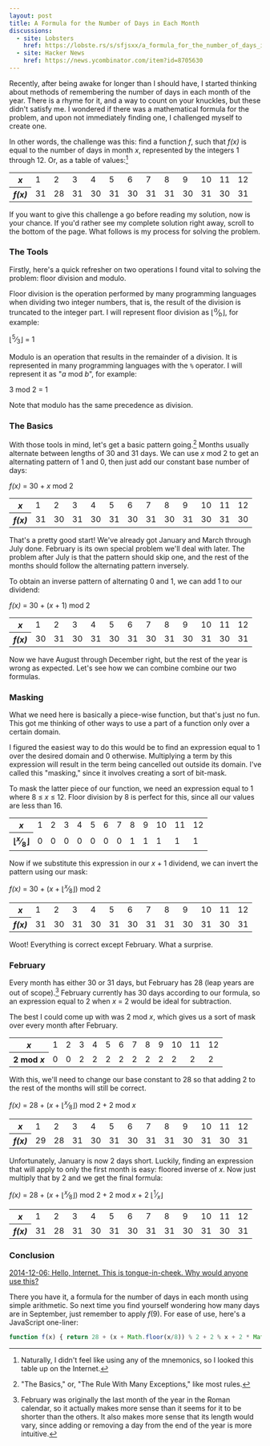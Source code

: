 ```yaml
---
layout: post
title: A Formula for the Number of Days in Each Month
discussions:
  - site: Lobsters
    href: https://lobste.rs/s/sfjsxx/a_formula_for_the_number_of_days_in_each_month
  - site: Hacker News
    href: https://news.ycombinator.com/item?id=8705630
---
```


Recently, after being awake for longer than I should have, I started
thinking about methods of remembering the number of days in each month
of the year. There is a rhyme for it, and a way to count on your
knuckles, but these didn't satisfy me. I wondered if there was a
mathematical formula for the problem, and upon not immediately finding
one, I challenged myself to create one.

In other words, the challenge was this: find a function <var>f</var>, such that
<var>f(x)</var> is equal to the number of days in month <var>x</var>,
represented by the integers 1 through 12. Or, as a table of values:[^1]

[^1]: Naturally, I didn't feel like using any of the mnemonics, so I looked
      this table up on the Internet.

<table class="tov">
  <tr>
    <th><i>x</i></th>
    <td>1</td> <td>2</td> <td>3</td> <td>4</td> <td>5</td> <td>6</td>
    <td>7</td> <td>8</td> <td>9</td> <td>10</td> <td>11</td> <td>12</td>
  </tr>
  <tr>
    <th><i>f(x)</i></th>
    <td>31</td> <td>28</td> <td>31</td> <td>30</td> <td>31</td> <td>30</td>
    <td>31</td> <td>31</td> <td>30</td> <td>31</td> <td>30</td> <td>31</td>
  </tr>
</table>

If you want to give this challenge a go before reading my solution, now
is your chance. If you'd rather see my complete solution right away,
scroll to the bottom of the page. What follows is my process for solving
the problem.

### The Tools

Firstly, here's a quick refresher on two operations I found vital to
solving the problem: floor division and modulo.

Floor division is the operation performed by many programming languages when
dividing two integer numbers, that is, the result of the division is truncated
to the integer part. I will represent floor division as
&lfloor;<sup><var>a</var></sup>&frasl;<sub><var>b</var></sub>&rfloor;, for
example:

<p class="formula">
  &lfloor;<sup>5</sup>&frasl;<sub>3</sub>&rfloor; = 1
</p>

Modulo is an operation that results in the remainder of a division. It
is represented in many programming languages with the `%` operator. I
will represent it as "<var>a</var> mod <var>b</var>",
for example:

<p class="formula">
  3 mod 2 = 1
</p>

Note that modulo has the same precedence as division.

### The Basics

With those tools in mind, let's get a basic pattern going.[^2] Months usually
alternate between lengths of 30 and 31 days. We can use <var>x</var> mod 2 to
get an alternating pattern of 1 and 0, then just add our constant base number
of days:

[^2]: "The Basics," or, "The Rule With Many Exceptions," like most rules.

<p class="formula">
  <var>f(x)</var> = 30 + <var>x</var> mod 2
</p>

<table class="tov">
  <tr>
    <th><i>x</i></th>
    <td>1</td> <td>2</td> <td>3</td> <td>4</td> <td>5</td> <td>6</td>
    <td>7</td> <td>8</td> <td>9</td> <td>10</td> <td>11</td> <td>12</td>
  </tr>
  <tr>
    <th><i>f(x)</i></th>
    <td class="y">31</td> <td class="n">30</td>
    <td class="y">31</td> <td class="y">30</td>
    <td class="y">31</td> <td class="y">30</td>
    <td class="y">31</td> <td class="n">30</td>
    <td class="n">31</td> <td class="n">30</td>
    <td class="n">31</td> <td class="n">30</td>
  </tr>
</table>

That's a pretty good start! We've already got January and March through
July done. February is its own special problem we'll deal with later.
The problem after July is that the pattern should skip one, and the rest
of the months should follow the alternating pattern inversely.

To obtain an inverse pattern of alternating 0 and 1, we can add 1 to our
dividend:

<p class="formula">
  <var>f(x)</var> = 30 + (<var>x</var> + 1) mod 2
</p>

<table class="tov">
  <tr>
    <th><i>x</i></th>
    <td>1</td> <td>2</td> <td>3</td> <td>4</td> <td>5</td> <td>6</td>
    <td>7</td> <td>8</td> <td>9</td> <td>10</td> <td>11</td> <td>12</td>
  </tr>
  <tr>
    <th><i>f(x)</i></th>
    <td class="n">30</td> <td class="n">31</td>
    <td class="n">30</td> <td class="n">31</td>
    <td class="n">30</td> <td class="n">31</td>
    <td class="n">30</td> <td class="y">31</td>
    <td class="y">30</td> <td class="y">31</td>
    <td class="y">30</td> <td class="y">31</td>
  </tr>
</table>

Now we have August through December right, but the rest of the year is
wrong as expected. Let's see how we can combine combine our two
formulas.

### Masking

What we need here is basically a piece-wise function, but that's just no
fun. This got me thinking of other ways to use a part of a function only
over a certain domain.

I figured the easiest way to do this would be to find an expression
equal to 1 over the desired domain and 0 otherwise. Multiplying a term
by this expression will result in the term being cancelled out outside
its domain. I've called this "masking," since it involves creating a
sort of bit-mask.

To mask the latter piece of our function, we need an expression equal to
1 where 8 &le; <var>x</var> &le; 12. Floor
division by 8 is perfect for this, since all our values are less than
16.

<table class="tov">
    <tr>
      <th><i>x</i></th>
      <td>1</td> <td>2</td> <td>3</td> <td>4</td> <td>5</td> <td>6</td>
      <td>7</td> <td>8</td> <td>9</td> <td>10</td> <td>11</td> <td>12</td>
    </tr>
    <tr>
      <th>&lfloor;<sup><i>x</i></sup>&frasl;<sub>8</sub>&rfloor;</th>
      <td>0</td> <td>0</td> <td>0</td> <td>0</td> <td>0</td> <td>0</td>
      <td>0</td> <td>1</td> <td>1</td> <td>1</td> <td>1</td> <td>1</td>
    </tr>
</table>

Now if we substitute this expression in our <var>x</var> + 1 dividend, we can
invert the pattern using our mask:

<p class="formula">
  <var>f(x)</var> = 30 + (<var>x</var> + &lfloor;<sup><var>x</var></sup>&frasl;<sub>8</sub>&rfloor;) mod 2
</p>

<table class="tov">
  <tr>
    <th><i>x</i></th>
    <td>1</td> <td>2</td> <td>3</td> <td>4</td> <td>5</td> <td>6</td>
    <td>7</td> <td>8</td> <td>9</td> <td>10</td> <td>11</td> <td>12</td>
  </tr>
  <tr>
    <th><i>f(x)</i></th>
    <td class="y">31</td> <td class="n">30</td>
    <td class="y">31</td> <td class="y">30</td>
    <td class="y">31</td> <td class="y">30</td>
    <td class="y">31</td> <td class="y">31</td>
    <td class="y">30</td> <td class="y">31</td>
    <td class="y">30</td> <td class="y">31</td>
  </tr>
</table>

Woot! Everything is correct except February. What a surprise.

### February

Every month has either 30 or 31 days, but February has 28 (leap years are out
of scope).[^3] February currently has 30 days according to our formula, so an
expression equal to 2 when <var>x</var> = 2 would be ideal for subtraction.

[^3]: February was originally the last month of the year in the Roman
      calendar, so it actually makes more sense than it seems for it to be
      shorter than the others. It also makes more sense that its length
      would vary, since adding or removing a day from the end of the year
      is more intuitive.

The best I could come up with was 2 mod <var>x</var>, which gives us a sort of
mask over every month after February.

<table class="tov">
  <tr>
    <th><i>x</i></th>
    <td>1</td> <td>2</td> <td>3</td> <td>4</td> <td>5</td> <td>6</td>
    <td>7</td> <td>8</td> <td>9</td> <td>10</td> <td>11</td> <td>12</td>
  </tr>
  <tr>
    <th>2 mod <i>x</i></th>
    <td>0</td> <td>0</td> <td>2</td> <td>2</td> <td>2</td> <td>2</td>
    <td>2</td> <td>2</td> <td>2</td> <td>2</td> <td>2</td> <td>2</td>
  </tr>
</table>

With this, we'll need to change our base constant to 28 so that adding 2
to the rest of the months will still be correct.

<p class="formula">
  <var>f(x)</var> = 28 + (<var>x</var> + &lfloor;<sup><var>x</var></sup>&frasl;<sub>8</sub>&rfloor;) mod 2 + 2 mod <var>x</var>
</p>

<table class="tov">
  <tr>
    <th><i>x</i></th>
    <td>1</td> <td>2</td> <td>3</td> <td>4</td> <td>5</td> <td>6</td>
    <td>7</td> <td>8</td> <td>9</td> <td>10</td> <td>11</td> <td>12</td>
  </tr>
  <tr>
    <th><i>f(x)</i></th>
    <td class="n">29</td> <td class="y">28</td>
    <td class="y">31</td> <td class="y">30</td>
    <td class="y">31</td> <td class="y">30</td>
    <td class="y">31</td> <td class="y">31</td>
    <td class="y">30</td> <td class="y">31</td>
    <td class="y">30</td> <td class="y">31</td>
  </tr>
</table>

Unfortunately, January is now 2 days short. Luckily, finding an
expression that will apply to only the first month is easy: floored
inverse of <var>x</var>. Now just multiply that by 2 and we
get the final formula:

<p class="formula">
  <var>f(x)</var> = 28 + (<var>x</var> + &lfloor;<sup><var>x</var></sup>&frasl;<sub>8</sub>&rfloor;) mod 2 + 2 mod <var>x</var> + 2 &lfloor;<sup>1</sup>&frasl;<sub><var>x</var></sub>&rfloor;
</p>

<table class="tov">
  <tr>
    <th><i>x</i></th>
    <td>1</td> <td>2</td> <td>3</td> <td>4</td> <td>5</td> <td>6</td>
    <td>7</td> <td>8</td> <td>9</td> <td>10</td> <td>11</td> <td>12</td>
  </tr>
  <tr>
    <th><i>f(x)</i></th>
    <td class="y">31</td> <td class="y">28</td>
    <td class="y">31</td> <td class="y">30</td>
    <td class="y">31</td> <td class="y">30</td>
    <td class="y">31</td> <td class="y">31</td>
    <td class="y">30</td> <td class="y">31</td>
    <td class="y">30</td> <td class="y">31</td>
  </tr>
</table>

### Conclusion

<p>
  <ins>
  <time datetime="2014-12-06">2014-12-06</time>: Hello, Internet. This is
  tongue-in-cheek. Why would anyone use this?
  </ins>
</p>

There you have it, a formula for the number of days in each month using simple
arithmetic. So next time you find yourself wondering how many days are in
September, just remember to apply <var>f</var>(9). For ease of use, here's a
JavaScript one-liner:

```javascript
function f(x) { return 28 + (x + Math.floor(x/8)) % 2 + 2 % x + 2 * Math.floor(1/x); }
```

